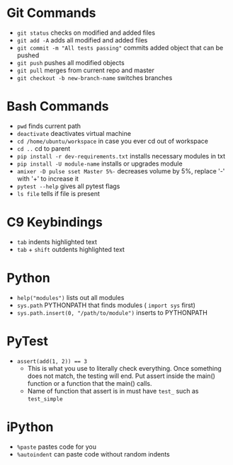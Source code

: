 # Git Commands
* ```git status``` checks on modified and added files
* ```git add -A``` adds all modified and added files
* ```git commit -m "All tests passing"``` commits added object that can be pushed
* ```git push``` pushes all modified objects
* ```git pull``` merges from current repo and master
* ```git checkout -b new-branch-name``` switches branches

# Bash Commands
* ```pwd``` finds current path
* ```deactivate``` deactivates virtual machine
* ```cd /home/ubuntu/workspace``` in case you ever cd out of workspace
* ```cd ..``` cd to parent
* ```pip install -r dev-requirements.txt``` installs necessary modules in txt
* ```pip install -U module-name``` installs or upgrades module
* ```amixer -D pulse sset Master 5%-``` decreases volume by 5%, replace '-' with '+' to increase it
* ```pytest --help``` gives all pytest flags
* ```ls file``` tells if file is present

# C9 Keybindings
* ```tab``` indents highlighted text
* ```tab``` + ```shift``` outdents highlighted text

# Python
* ```help("modules")``` lists out all modules
* ```sys.path``` PYTHONPATH that finds modules ( ```import sys``` first)
* ```sys.path.insert(0, "/path/to/module")``` inserts to PYTHONPATH

# PyTest
* ```assert(add(1, 2)) == 3```
  * This is what you use to literally check everything. Once something does not match, the testing will end. Put assert inside the main() function or a function that the main() calls.
  * Name of function that assert is in must have ```test_``` such as ```test_simple```

# iPython
* ```%paste``` pastes code for you
* ```%autoindent``` can paste code without random indents
